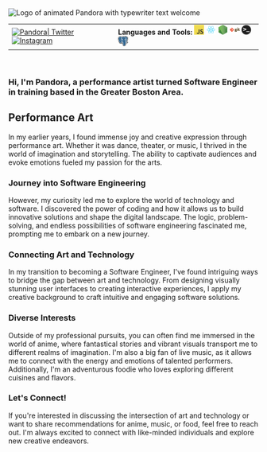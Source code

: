 
<img src="https://i.pinimg.com/originals/27/67/1b/27671b35ce23aaaf355727ebdf77b8ce.gif" alt="Logo of animated Pandora with typewriter text welcome" align="center" >
<br/>
<table align="center">
  <tr>
    <td>
      <a href="https://twitter.com/pan2dora">
        <img alt="Pandora| Twitter" width="22px" src="https://cdn.jsdelivr.net/npm/simple-icons@v3/icons/twitter.svg" />
      </a>
      <a href="https://www.instagram.com/pan2dora/">
        <img alt="Instagram" width="22px" src="https://cdn.jsdelivr.net/npm/simple-icons@v3/icons/instagram.svg" />
      </a>
    </td>
    <td>
      <strong>Languages and Tools:</strong>
      <code><img height="20" src="https://raw.githubusercontent.com/github/explore/80688e429a7d4ef2fca1e82350fe8e3517d3494d/topics/javascript/javascript.png"></code>
      <code><img height="20" src="https://raw.githubusercontent.com/github/explore/80688e429a7d4ef2fca1e82350fe8e3517d3494d/topics/react/react.png"></code>
      <code><img height="20" src="https://raw.githubusercontent.com/github/explore/80688e429a7d4ef2fca1e82350fe8e3517d3494d/topics/nodejs/nodejs.png"></code>
      <code><img height="20" src="https://raw.githubusercontent.com/github/explore/80688e429a7d4ef2fca1e82350fe8e3517d3494d/topics/git/git.png"></code>
      <code><img height="20" src="https://raw.githubusercontent.com/github/explore/80688e429a7d4ef2fca1e82350fe8e3517d3494d/topics/terminal/terminal.png"></code>
      <code><img height="20" src="https://raw.githubusercontent.com/github/explore/80688e429a7d4ef2fca1e82350fe8e3517d3494d/topics/postgresql/postgresql.png"></code>
    </td>
  </tr>
</table>


</br>
<p text-align="center">
  
### Hi, I'm Pandora, a performance artist turned Software Engineer in training based in the Greater Boston Area.
</p>


## Performance Art

In my earlier years, I found immense joy and creative expression through performance art. Whether it was dance, theater, or music, I thrived in the world of imagination and storytelling. The ability to captivate audiences and evoke emotions fueled my passion for the arts.

### Journey into Software Engineering

However, my curiosity led me to explore the world of technology and software. I discovered the power of coding and how it allows us to build innovative solutions and shape the digital landscape. The logic, problem-solving, and endless possibilities of software engineering fascinated me, prompting me to embark on a new journey.

### Connecting Art and Technology

In my transition to becoming a Software Engineer, I've found intriguing ways to bridge the gap between art and technology. From designing visually stunning user interfaces to creating interactive experiences, I apply my creative background to craft intuitive and engaging software solutions.

### Diverse Interests

Outside of my professional pursuits, you can often find me immersed in the world of anime, where fantastical stories and vibrant visuals transport me to different realms of imagination. I'm also a big fan of live music, as it allows me to connect with the energy and emotions of talented performers. Additionally, I'm an adventurous foodie who loves exploring different cuisines and flavors.

### Let's Connect!

If you're interested in discussing the intersection of art and technology or want to share recommendations for anime, music, or food, feel free to reach out. I'm always excited to connect with like-minded individuals and explore new creative endeavors.




<!-- 

**pan2dora/pan2dora** is a ✨ _special_ ✨ repository because its `README.md` (this file) appears on your GitHub profile.

Here are some ideas to get you started:

- 🔭 I’m currently working on ...
- 🌱 I’m currently learning ...
- 👯 I’m looking to collaborate on ...
- 🤔 I’m looking for help with ...
- 💬 Ask me about ...
- 📫 How to reach me: ...
- 😄 Pronouns: ...
- ⚡ Fun fact: ...
-->
